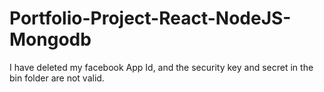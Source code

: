 # Portfolio-Project-React-NodeJS-Mongodb

I have deleted my facebook App Id, and the security key and secret in the bin folder are not valid. 
